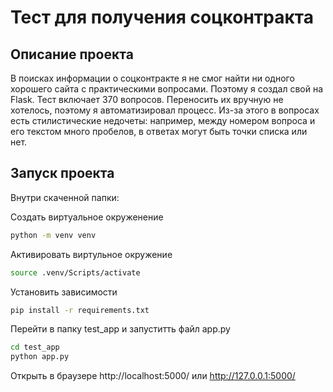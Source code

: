 # Тест для получения соцконтракта 

## Описание проекта
В поисках информации о соцконтракте я не смог найти ни одного хорошего сайта с практическими вопросами. Поэтому я создал свой на Flask. Тест включает 370 вопросов. Переносить их вручную не хотелось, поэтому я автоматизировал процесс. Из-за этого в вопросах есть стилистические недочеты: например, между номером вопроса и его текстом много пробелов, в ответах могут быть точки списка или нет.

## Запуск проекта
Внутри скаченной папки:<br />

Создать виртуальное окруженение
```bash
python -m venv venv                  
```

Активировать виртульное окружение
```bash
source .venv/Scripts/activate
```
Установить зависимости
```bash
pip install -r requirements.txt
```
Перейти в папку test_app и запуститть файл app.py
```bash
cd test_app
python app.py
```

Открыть в браузере http://localhost:5000/ или http://127.0.0.1:5000/
